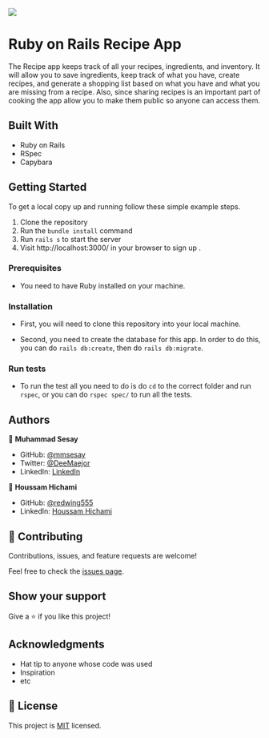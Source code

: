 ![](https://img.shields.io/badge/Microverse-blueviolet)

# Ruby on Rails Recipe App

The Recipe app keeps track of all your recipes, ingredients, and inventory. It will allow you to save ingredients, keep track of what you have, create recipes, and generate a shopping list based on what you have and what you are missing from a recipe. Also, since sharing recipes is an important part of cooking the app  allow you to make them public so anyone can access them.
## Built With

- Ruby on Rails
- RSpec
- Capybara

## Getting Started


To get a local copy up and running follow these simple example steps.

1. Clone the repository
2. Run the `bundle install` command
3. Run `rails s` to start the server
4. Visit http://localhost:3000/ in your browser to sign up .

### Prerequisites

- You need to have Ruby installed on your machine.


### Installation

- First, you will need to clone this repository into your local machine.

- Second, you need to create the database for this app. In order to do this, you can do `rails db:create`, then do `rails db:migrate`.

### Run tests

- To run the test all you need to do is do `cd` to the correct folder and run `rspec`, or you can do `rspec spec/` to run all the tests.


## Authors
👤 **Muhammad Sesay**

- GitHub: [@mmsesay](https://github.com/mmsesay)
- Twitter: [@DeeMaejor](https://twitter.com/DeeMaejor)
- LinkedIn: [LinkedIn](https://linkedin.com/in/muhammad-m-sesay)


👤 **Houssam Hichami**

- GitHub: [@redwing555](https://github.com/redwing555)
- LinkedIn: [Houssam Hichami](https://linkedin.com/in/houssam-hichami)

## 🤝 Contributing

Contributions, issues, and feature requests are welcome!

Feel free to check the [issues page](../../issues/).

## Show your support

Give a ⭐️ if you like this project!

## Acknowledgments

- Hat tip to anyone whose code was used
- Inspiration
- etc

## 📝 License

This project is [MIT](./MIT.md) licensed.